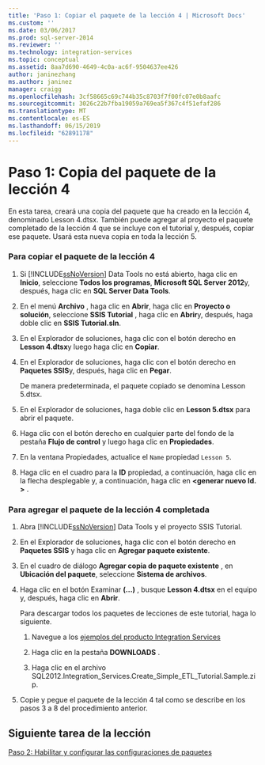 ```yaml
---
title: 'Paso 1: Copiar el paquete de la lección 4 | Microsoft Docs'
ms.custom: ''
ms.date: 03/06/2017
ms.prod: sql-server-2014
ms.reviewer: ''
ms.technology: integration-services
ms.topic: conceptual
ms.assetid: 8aa7d690-4649-4c0a-ac6f-9504637ee426
author: janinezhang
ms.author: janinez
manager: craigg
ms.openlocfilehash: 3cf58665c69c744b35c8703f7f00fc07e0b8aafc
ms.sourcegitcommit: 3026c22b7fba19059a769ea5f367c4f51efaf286
ms.translationtype: MT
ms.contentlocale: es-ES
ms.lasthandoff: 06/15/2019
ms.locfileid: "62891178"
---
```

# <a name="step-1-copying-the-lesson-4-package"></a>Paso 1: Copia del paquete de la lección 4
  En esta tarea, creará una copia del paquete que ha creado en la lección 4, denominado Lesson 4.dtsx. También puede agregar al proyecto el paquete completado de la lección 4 que se incluye con el tutorial y, después, copiar ese paquete. Usará esta nueva copia en toda la lección 5.  
  
### <a name="to-copy-the-lesson-4-package"></a>Para copiar el paquete de la lección 4  
  
1.  Si [!INCLUDE[ssNoVersion](../includes/ssnoversion-md.md)] Data Tools no está abierto, haga clic en **Inicio**, seleccione **Todos los programas**, **Microsoft SQL Server 2012**y, después, haga clic en **SQL Server Data Tools**.  
  
2.  En el menú **Archivo** , haga clic en **Abrir**, haga clic en **Proyecto o solución**, seleccione **SSIS Tutorial** , haga clic en **Abrir**y, después, haga doble clic en **SSIS Tutorial.sln**.  
  
3.  En el Explorador de soluciones, haga clic con el botón derecho en **Lesson 4.dtsx**y luego haga clic en **Copiar**.  
  
4.  En el Explorador de soluciones, haga clic con el botón derecho en **Paquetes SSIS**y, después, haga clic en **Pegar**.  
  
     De manera predeterminada, el paquete copiado se denomina Lesson 5.dtsx.  
  
5.  En el Explorador de soluciones, haga doble clic en **Lesson 5.dtsx** para abrir el paquete.  
  
6.  Haga clic con el botón derecho en cualquier parte del fondo de la pestaña **Flujo de control** y luego haga clic en **Propiedades**.  
  
7.  En la ventana Propiedades, actualice el `Name` propiedad `Lesson 5`.  
  
8.  Haga clic en el cuadro para la **ID** propiedad, a continuación, haga clic en la flecha desplegable y, a continuación, haga clic en  **\<generar nuevo Id. >** .  
  
### <a name="to-add-the-completed-lesson-4-package"></a>Para agregar el paquete de la lección 4 completada  
  
1.  Abra [!INCLUDE[ssNoVersion](../includes/ssnoversion-md.md)] Data Tools y el proyecto SSIS Tutorial.  
  
2.  En el Explorador de soluciones, haga clic con el botón derecho en **Paquetes SSIS** y haga clic en **Agregar paquete existente**.  
  
3.  En el cuadro de diálogo **Agregar copia de paquete existente** , en **Ubicación del paquete**, seleccione **Sistema de archivos**.  
  
4.  Haga clic en el botón Examinar **(…)** , busque **Lesson 4.dtsx** en el equipo y, después, haga clic en **Abrir**.  
  
     Para descargar todos los paquetes de lecciones de este tutorial, haga lo siguiente.  
  
    1.  Navegue a los [ejemplos del producto Integration Services](https://go.microsoft.com/fwlink/?LinkId=275027)  
  
    2.  Haga clic en la pestaña **DOWNLOADS** .  
  
    3.  Haga clic en el archivo SQL2012.Integration_Services.Create_Simple_ETL_Tutorial.Sample.zip.  
  
5.  Copie y pegue el paquete de la lección 4 tal como se describe en los pasos 3 a 8 del procedimiento anterior.  
  
## <a name="next-task-in-lesson"></a>Siguiente tarea de la lección  
 [Paso 2: Habilitar y configurar las configuraciones de paquetes](lesson-5-2-enabling-and-configuring-package-configurations.md)  
  
  
